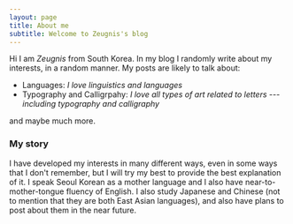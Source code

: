```yaml
---
layout: page
title: About me
subtitle: Welcome to Zeugnis's blog
---
```


Hi I am *Zeugnis* from South Korea. In my blog I randomly write about my interests, in a random manner. My posts are likely to talk about:

- Languages: *I love linguistics and languages*
- Typography and Calligrpahy: *I love all types of art related to letters --- including typography and calligraphy*

and maybe much more.

### My story

I have developed my interests in many different ways, even in some ways that I don't remember, but I will try my best to provide the best explanation of it. I speak Seoul Korean as a mother language and I also have near-to-mother-tongue fluency of English. I also study Japanese and Chinese (not to mention that they are both East Asian languages), and also have plans to post about them in the near future.
